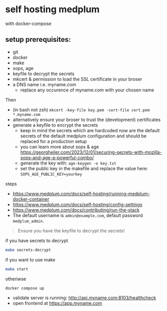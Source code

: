 # self hosting medplum

with docker-compose

## setup prerequisites:

- git
- docker
- make
- sops, age
- keyfile to decrypt the secrets
- mkcert & permission to load the SSL certificate in your broser
- a DNS name i.e. myname.com
    - replace any occurence of myname.com with your chosen name


Then

- (in bash not zsh) `mkcert -key-file key.pem -cert-file cert.pem *.myname.com`
- alternatively ensure your broser to trust the (development) certificates
- generate a keyfile to encrypt the secrets
    - keep in mind the secrets which are hardcoded now are the default secrets of the default medplum configuration and should be replaced for a production setup
    - you can learn more about sops & age https://georgheiler.com/2023/12/01/securing-secrets-with-mozilla-sops-and-age-a-powerful-combo/
    - generate the key with: `age-keygen -o key.txt`
    - set the public key in the makefile and replace the value here: `SOPS_AGE_PUBLIC_KEY=yourkey`

steps

- https://www.medplum.com/docs/self-hosting/running-medplum-docker-container
- https://www.medplum.com/docs/self-hosting/config-settings
- https://www.medplum.com/docs/contributing/run-the-stack
- The default username is `admin@example.com`, default password `medplum_admin`.

> Ensure you have the keyfile to decrypt the secrets!

if you have secrets to decrypt

```bash
make secrets-decrypt
```

if you want to use make

```bash
make start
```

otheriwse

```bash
docker compose up
```

- validate server is running: http://api.myname.com:8103/healthcheck
- open frontend at https://app.myname.com
